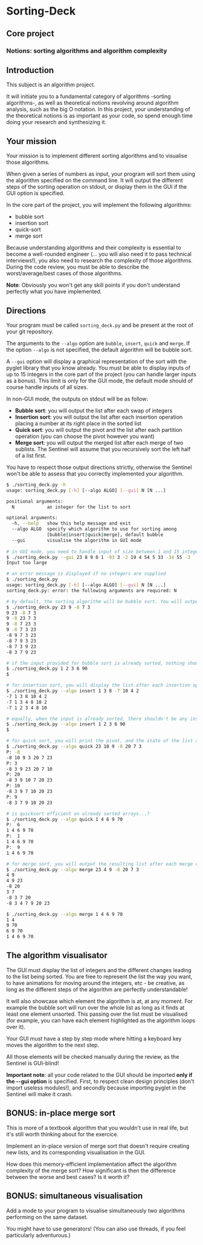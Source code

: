 # Sorting-Deck

## Core project

### Notions: sorting algorithms and algorithm complexity

## Introduction

This subject is an algorithm project.

It will initiate you to a fundamental category of algorithms -sorting algorithms-, as well as theoretical notions revolving around algorithm analysis, such as the big O notation. In this project, your understanding of the theoretical notions is as important as your code, so spend enough time doing your research and synthesizing it.

## Your mission

Your mission is to implement different sorting algorithms and to visualise those algorithms. 

When given a series of numbers as input, your program will sort them using the algorithm specified on the command line. It will output the different steps of the sorting operation on stdout, or display them in the GUI if the GUI option is specified.

In the core part of the project, you will implement the following algorithms:

* bubble sort
* insertion sort
* quick-sort
* merge sort

Because understanding algorithms and their complexity is essential to become a well-rounded engineer (... you will also need it to pass technical interviews!), you also need to research the complexity of those algorithms. During the code review, you must be able to describe the worst/average/best cases of those algorithms.

__Note__: Obviously you won't get any skill points if you don't understand perfectly what you have implemented.

## Directions

Your program must be called `sorting_deck.py` and be present at the root of your git repository.

The arguments to the `--algo` option are `bubble`, `insert`, `quick` and `merge`. If the option `--algo` is not specified, the default algorithm will be bubble sort.

A `--gui` option will display a graphical representation of the sort with the pyglet library that you know already. You must be able to display inputs of up to 15 integers in the core part of the project (you can handle larger inputs as a bonus). This limit is only for the GUI mode, the default mode should of course handle inputs of all sizes.

In non-GUI mode, the outputs on stdout will be as follow:

* **Bubble sort**: you will output the list after each swap of integers
* **Insertion sort**: you will output the list after each insertion operation placing a number at its right place in the sorted list
* **Quick sort**: you will output the pivot and the list after each partition operation (you can choose the pivot however you want)
* **Merge sort**: you will output the merged list after each merge of two sublists. The Sentinel will assume that you recursively sort the left half of a list first.

You have to respect those output directions strictly, otherwise the Sentinel won't be able to assess that you correctly implemented your algorithm.

```bash
$ ./sorting_deck.py -h
usage: sorting_deck.py [-h] [--algo ALGO] [--gui] N [N ...]

positional arguments:
  N            an integer for the list to sort

optional arguments:
  -h, --help   show this help message and exit
  --algo ALGO  specify which algorithm to use for sorting among
               [bubble|insert|quick|merge], default bubble
  --gui        visualise the algorithm in GUI mode
  
# in GUI mode, you need to handle input of size between 1 and 15 integers
$ ./sorting_deck.py --gui 23 8 9 0 1 -93 3 -2 19 4 54 5 33 -34 55 -3
Input too large

# an error message is displayed if no integers are supplied
$ ./sorting_deck.py
usage: sorting_deck.py [-h] [--algo ALGO] [--gui] N [N ...]
sorting_deck.py: error: the following arguments are required: N

# by default, the sorting algorithm will be bubble sort. You will output the list after each swap of integers
$ ./sorting_deck.py 23 9 -8 7 3
9 23 -8 7 3
9 -8 23 7 3
9 -8 7 23 3
9 -8 7 3 23
-8 9 7 3 23
-8 7 9 3 23
-8 7 3 9 23
-8 3 7 9 23

# if the input provided for bubble sort is already sorted, nothing should be printed (you didn't do any swapping, right?)
$ ./sorting_deck.py 1 2 3 6 90
$

# for insertion sort, you will display the list after each insertion operation placing an integer at its right place in the sorted list
$ ./sorting_deck.py --algo insert 1 3 8 -7 10 4 2
-7 1 3 8 10 4 2
-7 1 3 4 8 10 2
-7 1 2 3 4 8 10

# equally, when the input is already sorted, there shouldn't be any insertion operation
$ ./sorting_deck.py --algo insert 1 2 3 6 90
$

# for quick sort, you will print the pivot, and the state of the list after each partition operation
$ ./sorting_deck.py --algo quick 23 10 9 -8 20 7 3
P: -8
-8 10 9 3 20 7 23
P: 3
-8 3 9 23 20 7 10
P: 20
-8 3 9 10 7 20 23
P: 10
-8 3 9 7 10 20 23
P: 9
-8 3 7 9 10 20 23

# is quicksort efficient on already sorted arrays...?
$ ./sorting_deck.py --algo quick 1 4 6 9 70
P:  6
1 4 6 9 70
P:  1
1 4 6 9 70
P:  9
1 4 6 9 70

# for merge sort, you will output the resulting list after each merge of two sublists, assuming that you recursively sort the left half of a list first.
$ ./sorting_deck.py --algo merge 23 4 9 -8 20 7 3
4 9
4 9 23
-8 20
3 7
-8 3 7 20
-8 3 4 7 9 20 23

$ ./sorting_deck.py --algo merge 1 4 6 9 70
1 4
9 70
6 9 70
1 4 6 9 70


```

## The algorithm visualisator

The GUI must display the list of integers and the different changes leading to the list being sorted. You are free to represent the list the way you want, to have animations for moving around the integers, etc - be creative, as long as the different steps of the algorithm are perfectly understandable!

It will also showcase which element the algorithm is at, at any moment. For example the bubble sort will run over the whole list as long as it finds at least one element unsorted. This passing over the list must be visualised (for example, you can have each element highlighted as the algorithm loops over it).

Your GUI must have a step by step mode where hitting a keyboard key moves the algorithm to the next step.

All those elements will be checked manually during the review, as the Sentinel is GUI-blind!

**Important note**: all your code related to the GUI should be imported **only if the --gui option** is specified. First, to respect clean design principles (don't import useless modules!), and secondly because importing pyglet in the Sentinel will make it crash.

## BONUS: in-place merge sort

This is more of a textbook algorithm that you wouldn't use in real life, but it's still worth thinking about for the exercice.

Implement an in-place version of merge sort that doesn't require creating new lists, and its corresponding visualisation in the GUI.

How does this memory-efficient implementation affect the algorithm complexity of the merge sort? How significant is then the difference between the worse and best cases? Is it worth it?

## BONUS: simultaneous visualisation

Add a mode to your program to visualise simultaneously two algorithms performing on the same dataset.

You might have to use generators! (You can also use threads, if you feel particularly adventurous.)
